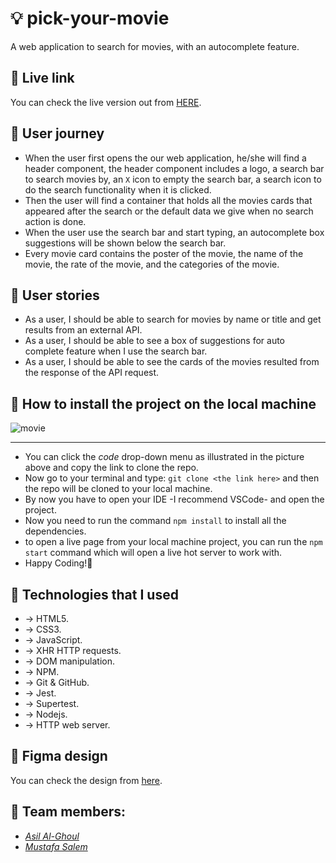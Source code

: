 # 💡 pick-your-movie

A web application to search for movies, with an autocomplete feature.


## 📍 Live link

You can check the live version out from [HERE](https://pick-your-movie.herokuapp.com/).

## 📍 User journey

- When the user first opens the our web application, he/she will find a header component, the header component includes a logo, a search bar to search movies by, an `X` icon to empty the search bar, a search icon to do the search functionality when it is clicked.
- Then the user will find a container that holds all the movies cards that appeared after the search or the default data we give when no search action is done.
- When the user use the search bar and start typing, an autocomplete box suggestions will be shown below the search bar.
- Every movie card contains the poster of the movie, the name of the movie, the rate of the movie, and the categories of the movie.

## 📍 User stories

- As a user, I should be able to search for movies by name or title and get results from an external API.
- As a user, I should be able to see a box of suggestions for auto complete feature when I use the search bar.
- As a user, I should be able to see the cards of the movies resulted from the response of the API request.

## 📍 How to install the project on the local machine

![movie](https://user-images.githubusercontent.com/77394697/184146940-b738f2f7-d745-4100-990b-1b8e95d99346.png)

---

- You can click the _code_ drop-down menu as illustrated in the picture above and copy the link to clone the repo.
- Now go to your terminal and type: `git clone <the link here>` and then the repo will be cloned to your local machine.
- By now you have to open your IDE -I recommend VSCode- and open the project.
- Now you need to run the command `npm install` to install all the dependencies.
- to open a live page from your local machine project, you can run the `npm start` command which will open a live hot server to work with.
- Happy Coding!🤞

## 📍 Technologies that I used

- -> HTML5.
- -> CSS3.
- -> JavaScript.
- -> XHR HTTP requests.
- -> DOM manipulation.
- -> NPM.
- -> Git & GitHub.
- -> Jest.
- -> Supertest.
- -> Nodejs.
- -> HTTP web server.

## 📍 Figma design

You can check the design from [here](https://www.figma.com/file/uroXYPmzJQ6il3uOXV6QJi/Pick-your-movie?node-id=0%3A1).

## 📍 Team members:

- _[Asil Al-Ghoul](https://github.com/asilalghoul)_
- _[Mustafa Salem](https://github.com/moustf)_
